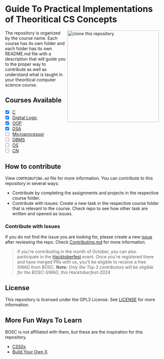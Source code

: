 # Guide To Practical Implementations of Theoritical CS Concepts

<img align="right" width="300" src="./assets/padhate-kaise-hain.jpg" alt="clone this repository" />
The repository is organized by the course name. Each course has its own folder and each folder has its own README.md file with a description that will guide you to the proper way to contribute as well as understand what is taught in your theoritical computer science course.

## Courses Available

-   [x] [C](./c/)
-   [x] [Digital Logic](./digital_logic/)
-   [x] [OOP](./oop/)
-   [x] [DSA](./dsa/)
-   [ ] [Microprocessor]()
-   [ ] [DBMS]()
-   [ ] [OS]()
-   [ ] [CN]()

## How to contribute

View `CONTRIBUTING.md` file for more information. You can contribute to this repository in several ways:

-   Contribute by completing the assignments and projects in the respective course folder.
-   Contribute with Issues: Create a new task in the respective course folder that is relevant to the course. Check repo to see how other task are written and opened as issues.

### Contribute with Issues

If you do not find the issue you are looking for, please create a new [issue]([https://github.com/b0sc/b0sc.github.io/issues/new?assignees=&labels=&projects=&template=custom.md&title=](https://github.com/b0sc/college/issues/new?assignees=&labels=&projects=&template=issue-template.md&title=)) after reviewing the repo. Check [Contributing.md](CONTRIBUTING.md) for more information.

> If you're contributing in the month of October, you can also participate in the [Hacktoberfest](https://hacktoberfest.com/) event. Once you're registered there and have merged PRs with us, you'll be eligible to receive a free SWAG from BOSC. **Note:** _Only the Top 3 contributors will be eligible for the BOSC-SWAG, this Hacktoberfest-2024_

## License

This repository is licensed under the GPL3 License. See [LICENSE](https://github.com/b0sc/college/blob/master/LICENSE) for more information.

## More Fun Ways To Learn

BOSC is not affiliated with them, but these are the inspiration for this repository.

-   [CS50x](https://cs50.harvard.edu/x/2024/)
-   [Build Your Own X](https://github.com/codecrafters-io/build-your-own-x?tab=readme-ov-file)
